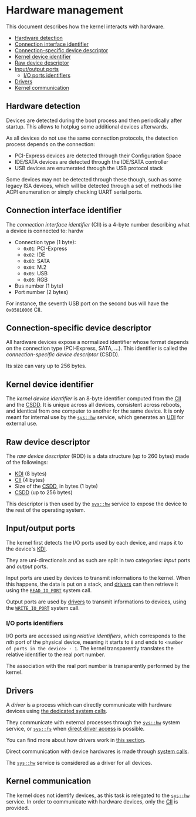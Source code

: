 # Hardware management

This document describes how the kernel interacts with hardware.

- [Hardware detection](#hardware-detection)
- [Connection interface identifier](#connection-interface-identifier)
- [Connection-specific device descriptor](#connection-specific-device-descriptor)
- [Kernel device identifier](#kernel-device-identifier)
- [Raw device descriptor](#raw-device-descriptor)
- [Input/output ports](#inputoutput-ports)
  - [I/O ports identifiers](#io-ports-identifiers)
- [Drivers](#drivers)
- [Kernel communication](#kernel-communication)

## Hardware detection

Devices are detected during the boot process and then periodically after startup. This allows to hotplug some additional devices afterwards.

As all devices do not use the same connection protocols, the detection process depends on the connection:

* PCI-Express devices are detected through their Configuration Space
* IDE/SATA devices are detected through the IDE/SATA controller
* USB devices are enumerated through the USB protocol stack

Some devices may not be detected through these though, such as some legacy ISA devices, which will be detected through a set of methods like ACPI enumeration or simply checking UART serial ports.

## Connection interface identifier

The *connection interface identifier* (CII) is a 4-byte number describing what a device is connected to:
hardw
- Connection type (1 byte):
  - `0x01`: PCI-Express
  - `0x02`: IDE
  - `0x03`: SATA
  - `0x04`: M.2
  - `0x05`: USB
  - `0x06`: RGB
- Bus number (1 byte)
- Port number (2 bytes)

For instance, the seventh USB port on the second bus will have the `0x05010006` CII.

## Connection-specific device descriptor

All hardware devices expose a normalized identifier whose format depends on the connection type (PCI-Express, SATA, ...). This identifier is called the _connection-specific device descriptor_ (CSDD).

Its size can vary up to 256 bytes.

## Kernel device identifier

The _kernel device identifier_ is an 8-byte identifier computed from the [CII](#connection-interface-identifier) and the [CSDD](#connection-specific-device-descriptor). It is unique across all devices, consistent across reboots, and identical from one computer to another for the same device. It is only meant for internal use by the [`sys::hw`](../services/system/hw.md) service, which generates an [UDI](../services/system/hw.md#unique-device-identifier) for external use.

## Raw device descriptor

The _raw device descriptor_ (RDD) is a data structure (up to 260 bytes) made of the followings:

- [KDI](#kernel-device-identifier) (8 bytes)
- [CII](#connection-interface-identifier) (4 bytes)
- Size of the [CSDD](#connection-specific-device-descriptor), in bytes (1 byte)
- [CSDD](#connection-specific-device-descriptor) (up to 256 bytes)

This descriptor is then used by the [`sys::hw`](../services/system/hw.md) service to expose the device to the rest of the operating system.

## Input/output ports

The kernel first detects the I/O ports used by each device, and maps it to the device's [KDI](#kernel-device-identifier).

They are uni-directionals and as such are split in two categories: _input_ ports and _output_ ports.

Input ports are used by devices to transmit informations to the kernel. When this happens, the data is put on a stack, and [drivers](#drivers) can then retrieve it using the [`READ_IO_PORT`](syscalls.md#0x60-read_io_port) system call.

Output ports are used by [drivers](#drivers) to transmit informations to devices, using the [`WRITE_IO_PORT`](syscalls.md#0x61-write_io_port) system call.

### I/O ports identifiers

I/O ports are accessed using _relative identifiers_, which corresponds to the _nth_ port of the physical device, meaning it starts to `0` and ends to `<number of ports in the device> - 1`. The kernel transparently translates the relative identifier to the real port number.

The association with the real port number is transparently performed by the kernel.

## Drivers

A _driver_ is a process which can directly communicate with hardware devices using [the dedicated system calls](syscalls.md#0x62-device_interrupt).

They communicate with external processes through the [`sys::hw`](../services/system/hw.md) system service, or [`sys::fs`](../services/system/fs.md) when [direct driver access](../services/system/hw.md#direct-driver-access-for-sysfs) is possible.

You can find more about how drivers work in [this section](../services/system/hw.md#drivers).

Direct communication with device hardwares is made through [system calls](syscalls.md#0x62-device_interrupt).

The [`sys::hw`](../services/system/hw.md) service is considered as a driver for all devices.

## Kernel communication

The kernel does not identify devices, as this task is relegated to the [`sys::hw`](../services/system/hw.md) service. In order to communicate with hardware devices, only the [CII](#connection-interface-identifier) is provided.